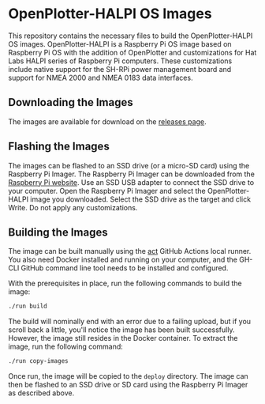 # OpenPlotter-HALPI OS Images

This repository contains the necessary files to build the OpenPlotter-HALPI OS images. OpenPlotter-HALPI is a Raspberry Pi OS image based on Raspberry Pi OS with the addition of OpenPlotter and customizations for Hat Labs HALPI series of Raspberry Pi computers. These customizations include native support for the SH-RPi power management board and support for NMEA 2000 and NMEA 0183 data interfaces.

## Downloading the Images

The images are available for download on the [releases page](https://github.com/hatlabs/openplotter-halpi/releases).

## Flashing the Images

The images can be flashed to an SSD drive (or a micro-SD card) using the Raspberry Pi Imager. The Raspberry Pi Imager can be downloaded from the [Raspberry Pi website](https://www.raspberrypi.org/software/). Use an SSD USB adapter to connect the SSD drive to your computer. Open the Raspberry Pi Imager and select the OpenPlotter-HALPI image you downloaded. Select the SSD drive as the target and click Write. Do not apply any customizations.

## Building the Images

The image can be built manually using the [act](https://nektosact.com/) GitHub Actions local runner. You also need Docker installed and running on your computer, and the GH-CLI GitHub command line tool needs to be installed and configured.

With the prerequisites in place, run the following commands to build the image:

```bash
./run build
```

The build will nominally end with an error due to a failing upload, but if you scroll back a little, you'll notice the image has been built successfully. However, the image still resides in the Docker container. To extract the image, run the following command:

```bash
./run copy-images
```

Once run, the image will be copied to the `deploy` directory. The image can then be flashed to an SSD drive or SD card using the Raspberry Pi Imager as described above.

